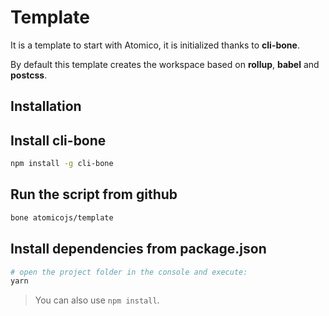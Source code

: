 # Template

It is a template to start with Atomico, it is initialized thanks to **cli-bone**.

By default this template creates the workspace based on **rollup**, **babel** and **postcss**.

## Installation

## Install cli-bone

```bash
npm install -g cli-bone
```

## Run the script from github

```bash
bone atomicojs/template
```

## Install dependencies from package.json

```bash
# open the project folder in the console and execute:
yarn
```

> You can also use `npm install`.



